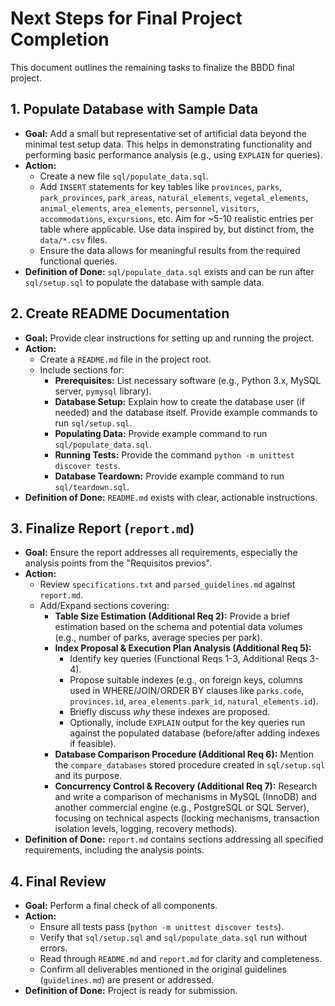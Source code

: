 # Next Steps for Final Project Completion

This document outlines the remaining tasks to finalize the BBDD final project.

## 1. Populate Database with Sample Data

*   **Goal:** Add a small but representative set of artificial data beyond the minimal test setup data. This helps in demonstrating functionality and performing basic performance analysis (e.g., using `EXPLAIN` for queries).
*   **Action:**
    *   Create a new file `sql/populate_data.sql`.
    *   Add `INSERT` statements for key tables like `provinces`, `parks`, `park_provinces`, `park_areas`, `natural_elements`, `vegetal_elements`, `animal_elements`, `area_elements`, `personnel`, `visitors`, `accommodations`, `excursions`, etc. Aim for ~5-10 realistic entries per table where applicable. Use data inspired by, but distinct from, the `data/*.csv` files.
    *   Ensure the data allows for meaningful results from the required functional queries.
*   **Definition of Done:** `sql/populate_data.sql` exists and can be run after `sql/setup.sql` to populate the database with sample data.

## 2. Create README Documentation

*   **Goal:** Provide clear instructions for setting up and running the project.
*   **Action:**
    *   Create a `README.md` file in the project root.
    *   Include sections for:
        *   **Prerequisites:** List necessary software (e.g., Python 3.x, MySQL server, `pymysql` library).
        *   **Database Setup:** Explain how to create the database user (if needed) and the database itself. Provide example commands to run `sql/setup.sql`.
        *   **Populating Data:** Provide example command to run `sql/populate_data.sql`.
        *   **Running Tests:** Provide the command `python -m unittest discover tests`.
        *   **Database Teardown:** Provide example command to run `sql/teardown.sql`.
*   **Definition of Done:** `README.md` exists with clear, actionable instructions.

## 3. Finalize Report (`report.md`)

*   **Goal:** Ensure the report addresses all requirements, especially the analysis points from the "Requisitos previos".
*   **Action:**
    *   Review `specifications.txt` and `parsed_guidelines.md` against `report.md`.
    *   Add/Expand sections covering:
        *   **Table Size Estimation (Additional Req 2):** Provide a brief estimation based on the schema and potential data volumes (e.g., number of parks, average species per park).
        *   **Index Proposal & Execution Plan Analysis (Additional Req 5):**
            *   Identify key queries (Functional Reqs 1-3, Additional Reqs 3-4).
            *   Propose suitable indexes (e.g., on foreign keys, columns used in WHERE/JOIN/ORDER BY clauses like `parks.code`, `provinces.id`, `area_elements.park_id`, `natural_elements.id`).
            *   Briefly discuss *why* these indexes are proposed.
            *   Optionally, include `EXPLAIN` output for the key queries run against the populated database (before/after adding indexes if feasible).
        *   **Database Comparison Procedure (Additional Req 6):** Mention the `compare_databases` stored procedure created in `sql/setup.sql` and its purpose.
        *   **Concurrency Control & Recovery (Additional Req 7):** Research and write a comparison of mechanisms in MySQL (InnoDB) and another commercial engine (e.g., PostgreSQL or SQL Server), focusing on technical aspects (locking mechanisms, transaction isolation levels, logging, recovery methods).
*   **Definition of Done:** `report.md` contains sections addressing all specified requirements, including the analysis points.

## 4. Final Review

*   **Goal:** Perform a final check of all components.
*   **Action:**
    *   Ensure all tests pass (`python -m unittest discover tests`).
    *   Verify that `sql/setup.sql` and `sql/populate_data.sql` run without errors.
    *   Read through `README.md` and `report.md` for clarity and completeness.
    *   Confirm all deliverables mentioned in the original guidelines (`guidelines.md`) are present or addressed.
*   **Definition of Done:** Project is ready for submission.
